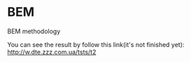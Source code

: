 # BEM
BEM methodology

You can see the result by follow this link(it's not finished yet):
http://w.dte.zzz.com.ua/tsts/t2

